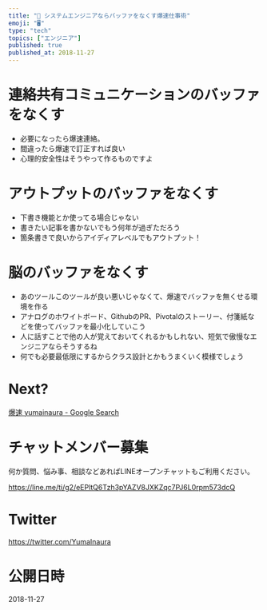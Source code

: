 ```yaml
---
title: "📔 システムエンジニアならバッファをなくす爆速仕事術"
emoji: "🖥"
type: "tech"
topics: ["エンジニア"]
published: true
published_at: 2018-11-27
---
```


# 連絡共有コミュニケーションのバッファをなくす

- 必要になったら爆速連絡。
- 間違ったら爆速で訂正すれば良い
- 心理的安全性はそうやって作るものですよ

# アウトプットのバッファをなくす

- 下書き機能とか使ってる場合じゃない
- 書きたい記事を書かないでもう何年が過ぎただろう
- 箇条書きで良いからアイディアレベルでもアウトプット！

# 脳のバッファをなくす

- あのツールこのツールが良い悪いじゃなくて、爆速でバッファを無くせる環境を作る
- アナログのホワイトボード、GithubのPR、Pivotalのストーリー、付箋紙などを使ってバッファを最小化していこう
- 人に話すことで他の人が覚えておいてくれるかもしれない、短気で傲慢なエンジニアならそうするね
- 何でも必要最低限にするからクラス設計とかもうまくいく模様でしょう

# Next?

[爆速 yumainaura - Google Search](https://www.google.co.jp/search?q=%E7%88%86%E9%80%9F+yumainaura&oq=%E7%88%86%E9%80%9F+yumainaura&aqs=chrome..69i57j69i60l3j0l2.2325j0j9&sourceid=chrome&ie=UTF-8)










<!-- Update From Qiita API -->

# チャットメンバー募集


何か質問、悩み事、相談などあればLINEオープンチャットもご利用ください。

https://line.me/ti/g2/eEPltQ6Tzh3pYAZV8JXKZqc7PJ6L0rpm573dcQ





# Twitter


https://twitter.com/YumaInaura


<!-- Update From Qiita API -->



# 公開日時

2018-11-27
